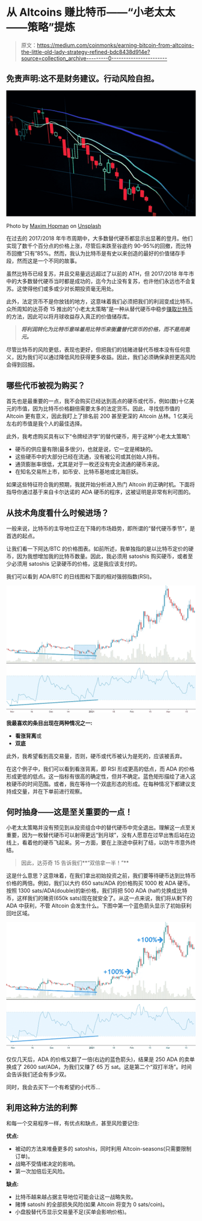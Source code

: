 # 从 Altcoins 赚比特币——“小老太太——策略”提炼

> 原文：<https://medium.com/coinmonks/earning-bitcoin-from-altcoins-the-little-old-lady-strategy-refined-bdc8438d914e?source=collection_archive---------0----------------------->

## 免责声明:这不是财务建议。行动风险自担。

![](img/e26b4a7c86944419bd0837015dba067b.png)

Photo by [Maxim Hopman](https://unsplash.com/@nampoh?utm_source=medium&utm_medium=referral) on [Unsplash](https://unsplash.com?utm_source=medium&utm_medium=referral)

在过去的 2017/2018 年牛市周期中，大多数替代硬币都显示出显著的登月。他们实现了数千个百分点的价格上涨，尽管后来跌至谷底约 90-95%的回撤，而比特币回撤“只有”85%。然而，我认为比特币是有史以来创造的最好的价值储存手段，然而这是一个不同的故事。

虽然比特币已经复苏，并且交易量远远超过了以前的 ATH，但 2017/2018 年牛市中的大多数替代硬币当时都是成功的，迄今为止没有复苏，也许他们永远也不会复苏。这使得他们或多或少对长期投资毫无用处。

此外，法定货币不是你放钱的地方，这意味着我们必须把我们的利润变成比特币。众所周知的达芬奇 15 推出的“小老太太策略”是一种从替代硬币中稳步[赚取比特币](https://blog.coincodecap.com/earn-bitcoin)的方法，因此可以将月球收益存入真正的价值储存库。

> ***将利润转化为比特币意味着用比特币来衡量替代货币的价格，而不是用美元。***

尽管比特币的风险更低，表现也更好，但把我们的钱赌进替代币根本没有任何意义，因为我们可以通过降低风险获得更多收益。因此，我们必须确保承担更高风险会得到回报。

## **哪些代币被视为购买？**

首先也是最重要的一点，我不会购买已经达到高点的硬币或代币，例如(数)十亿美元的市值，因为比特币价格翻倍需要太多的法定货币。因此，寻找低市值的 Altcoin 更有意义，因此我盯上了排名前 200 甚至更深的 Altcoin 丛林。1 亿美元左右的市值是我个人的最佳选择。

此外，我考虑购买具有以下“令牌经济学”的替代硬币，用于这种“小老太太策略”:

*   硬币的供应量有限(最多很少)，也就是说，它一定是稀缺的。
*   这些硬币中的大部分已经在流通，没有被公司或其创始人持有。
*   通货膨胀率很低，尤其是对于一枚还没有完全流通的硬币来说。
*   在知名交易所上市，如币安、比特币基地或北海巨妖。

如果这些特征符合我的预期，我就开始分析进入热门 Altcoin 的正确时机。下面将指导你通过基于来自卡尔达诺的 ADA 硬币的程序，这被证明是非常有利可图的。

## **从技术角度看什么时候进场？**

一般来说，比特币的主导地位正在下降的市场趋势，即所谓的“替代硬币季节”，是首选的起点。

让我们看一下阿达/BTC 的价格图表。如前所述，我单独指的是以比特币定价的硬币，因为我想增加我的比特币数量。因此，我必须用 satoshis 购买硬币，或者至少必须用 satoshis 记录硬币的价格，这是我应该支付的。

我们可以看到 ADA/BTC 的日线图和下面的相对强弱指数(RSI)。

![](img/09840724448531d141bc0cc0d7300db6.png)

**我最喜欢的条目出现在两种情况之一:**

*   **看涨背离**或
*   **双底**

此外，我希望看到高交易量，否则，硬币或代币被认为是死的，应该被丢弃。

在这个例子中，我们可以看到看涨背离，即 RSI 形成更高的低点，而 ADA 的价格形成更低的低点。这一指标有很高的确定性，但并不确定。蓝色矩形描绘了进入这枚硬币的时间范围。或者，我在等待一个双底形态的形成。在每种情况下都建议支持成交量，并在下单前进行观察。

## 何时抽身——这是至关重要的一点！

小老太太策略并没有预见到从投资组合中的替代硬币中完全退出。理解这一点至关重要，因为一枚替代硬币可以射得更远“到月球”，没有人愿意在过早出售后站在边线上，看着他的硬币飞起来。另一方面，要在上涨途中获利了结，以防牛市意外终结。

> 因此，达芬奇 15 告诉我们**“双倍拿一半！”**

这是什么意思？这意味着，在我们拿出初始投资之前，我们要等待硬币达到比特币价格的两倍。例如，我们以大约 650 sats/ADA 的价格购买 1000 枚 ADA 硬币。按照 1300 sats/ADA(double)的新价格，我们将把 500 ADA (half)兑换成比特币，这样我们的赌资(650k sats)现在就安全了。从这一点来说，我们将从剩下的 ADA 中获利，不管 Altcoin 会发生什么。下图中第一个蓝色箭头显示了初始获利回吐区域。

![](img/5448cc6afe3c891b792ee3715cb6a752.png)

仅仅几天后，ADA 的价格又翻了一倍(右边的蓝色箭头)，结果是 250 ADA 的卖单换成了 2600 sat/ADA，为我们又赚了 65 万 sat。这是第二个“双打半场”。时间会告诉我们还会有多少双。

同时，我会去买下一个有希望的小代币…

## **利用这种方法的利弊**

和每一个交易程序一样，有优点和缺点，甚至风险要记住:

**优点:**

*   被动的方法来堆叠更多的 satoshis，同时利用 Altcoin-seasons(只需要限制订单)。
*   战略不受情绪决定的影响。
*   第一次加倍后无风险。

**缺点:**

*   比特币越来越占据主导地位可能会让这一战略失败。
*   赌博 satoshi 的全部损失风险(如果 Altcoin 将变为 0 sats/coin)。
*   小盘股替代币显示交易量不足(买单会影响价格)。
